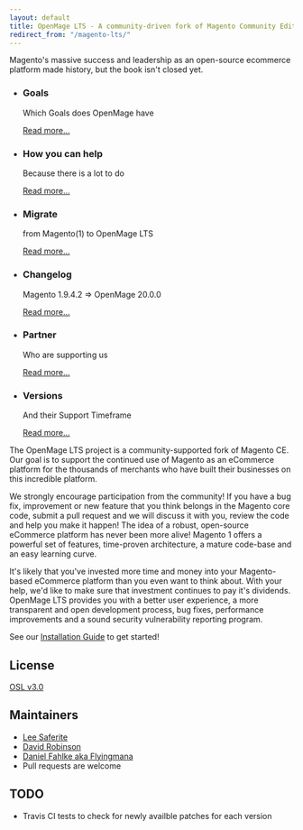 ```yaml
---
layout: default
title: OpenMage LTS - A community-driven fork of Magento Community Edition
redirect_from: "/magento-lts/"
---
```

<p>Magento's massive success and leadership as an open-source ecommerce platform made history, but the book isn't closed yet.</p>

<ul>
        <li class="content-navigation-element">
            <h3>Goals</h3>
            <p>Which Goals does OpenMage have</p>
            <a href="/magento-lts/goals.html">
                <p>Read more...</p>
            </a>
        </li>
        <li class="content-navigation-element">
            <h3>How you can help</h3>
            <p>Because there is a lot to do</p>
            <a href="/partners/what-you-can-do.html">
                <p>Read more...</p>
            </a>
        </li>
        <li class="content-navigation-element">
            <h3>Migrate</h3>
            <p>from Magento(1) to OpenMage LTS</p>
            <a href="/magento-lts/migration-guide.html">
                <p>Read more...</p>
            </a>
        </li>
        <li class="content-navigation-element">
            <h3>Changelog</h3>
            <p>Magento 1.9.4.2 => OpenMage 20.0.0</p>
            <a href="/magento-lts/changelog/magento1-openmage-20_0.html">
                <p>Read more...</p>
            </a>
        </li>
    <li class="content-navigation-element">
        <h3>Partner</h3>
        <p>Who are supporting us</p>
        <a href="/partners/index.html">
            <p>Read more...</p>
        </a>
    </li>
    <li class="content-navigation-element">
        <h3>Versions</h3>
        <p>And their Support Timeframe</p>
        <a href="/supported-versions.html">
            <p>Read more...</p>
        </a>
    </li>
</ul>

<p>
        The OpenMage LTS project is a community-supported fork of Magento CE. Our goal is to support the continued use of Magento
        as an eCommerce platform for the thousands of merchants who have built their businesses on this incredible platform.
</p>
<p>
        We strongly encourage participation from the community! If you have a bug fix, improvement or new feature that you think
        belongs in the Magento core code, submit a pull request and we will discuss it with you, review the code and help you make it happen!
        The idea of a robust, open-source eCommerce platform has never been more alive! Magento 1 offers a powerful set of features,
        time-proven architecture, a mature code-base and an easy learning curve.
</p>
<p>
        It's likely that you've invested more time and money into your Magento-based eCommerce platform than you even want to think about.
        With your help, we'd like to make sure that investment continues to pay it's dividends. OpenMage LTS provides you with a better user experience,
        a more transparent and open development process, bug fixes, performance improvements and a sound security vulnerability reporting program.
</p>
<p>
        See our <a href="install.html">Installation Guide</a> to get started!
</p>

<h2>
<a id="license" class="anchor" href="#license" aria-hidden="true"><span class="octicon octicon-link"></span></a>License</h2>

<p><a href="http://opensource.org/licenses/OSL-3.0">OSL v3.0</a></p>

<h2>
<a id="maintainers" class="anchor" href="#maintainers" aria-hidden="true"><span class="octicon octicon-link"></span></a>Maintainers</h2>

<ul>
<li><a href="https://github.com/LeeSaferite">Lee Saferite</a></li>
<li><a href="https://github.com/drobinson">David Robinson</a></li>
<li><a href="https://github.com/Flyingmana">Daniel Fahlke aka Flyingmana</a></li>
<li>Pull requests are welcome</li>
</ul>

<h2>
<a id="todo" class="anchor" href="#todo" aria-hidden="true"><span class="octicon octicon-link"></span></a>TODO</h2>

<ul>
<li>Travis CI tests to check for newly availble patches for each version</li>
</ul>
